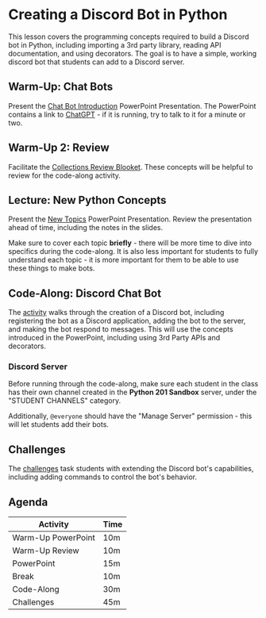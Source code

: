 # Creating a Discord Bot in Python
This lesson covers the programming concepts required to build a Discord bot in Python, including importing a 3rd party library, reading API documentation, and using decorators. The goal is to have a simple, working discord bot that students can add to a Discord server.

## Warm-Up: Chat Bots
Present the [Chat Bot Introduction](ChatBotIntro.pptx) PowerPoint Presentation. The PowerPoint contains a link to [ChatGPT](https://chat.openai.com/) - if it is running, try to talk to it for a minute or two.

## Warm-Up 2: Review
Facilitate the [Collections Review Blooket](https://dashboard.blooket.com/set/63d95bc0d8f11676f772f2b0). These concepts will be helpful to review for the code-along activity.

## Lecture: New Python Concepts
Present the [New Topics](NewTopics.pptx) PowerPoint Presentation. Review the presentation ahead of time, including the notes in the slides.

Make sure to cover each topic **briefly** - there will be more time to dive into specifics during the code-along. It is also less important for students to fully understand each topic - it is more important for them to be able to use these things to make bots.

## Code-Along: Discord Chat Bot
The [activity](DiscordCodeAlong.md) walks through the creation of a Discord bot, including registering the bot as a Discord application, adding the bot to the server, and making the bot respond to messages. This will use the concepts introduced in the PowerPoint, including using 3rd Party APIs and decorators.

### Discord Server
Before running through the code-along, make sure each student in the class has their own channel created in the **Python 201 Sandbox** server, under the "STUDENT CHANNELS" category.

Additionally, `@everyone` should have the "Manage Server" permission - this will let students add their bots.

## Challenges
The [challenges](DiscordChallenges.md) task students with extending the Discord bot's capabilities, including adding commands to control the bot's behavior.

## Agenda

| Activity | Time |
|-|-|
| Warm-Up PowerPoint | 10m |
| Warm-Up Review | 10m |
| PowerPoint | 15m |
| Break | 10m |
| Code-Along | 30m |
| Challenges | 45m |
